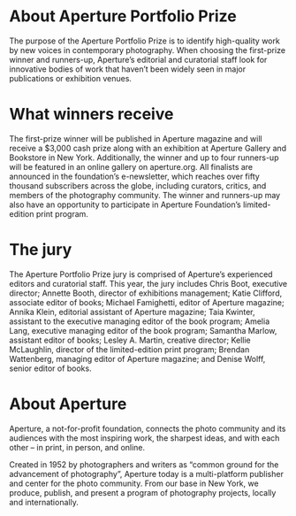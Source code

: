 # About Aperture Portfolio Prize

The purpose of the Aperture Portfolio Prize is to identify high-quality work by
new voices in contemporary photography. When choosing the first-prize winner and
runners-up, Aperture’s editorial and curatorial staff look for innovative bodies
of work that haven’t been widely seen in major publications or exhibition venues.

# What winners receive

The first-prize winner will be published in Aperture magazine and will receive a
$3,000 cash prize along with an exhibition at Aperture Gallery and Bookstore in
New York. Additionally, the winner and up to four runners-up will be featured in
an online gallery on aperture.org. All finalists are announced in the foundation’s
e-newsletter, which reaches over fifty thousand subscribers across the globe, including
curators, critics, and members of the photography community. The winner and runners-up
may also have an opportunity to participate in Aperture Foundation’s limited-edition print program.

# The jury

The Aperture Portfolio Prize jury is comprised of Aperture’s experienced editors and curatorial
staff. This year, the jury includes Chris Boot, executive director; Annette Booth, director of
exhibitions management; Katie Clifford, associate editor of books; Michael Famighetti,
editor of Aperture magazine; Annika Klein, editorial assistant of Aperture magazine;
Taia Kwinter, assistant to the executive managing editor of the book program; Amelia
Lang, executive managing editor of the book program; Samantha Marlow, assistant editor
of books; Lesley A. Martin, creative director; Kellie McLaughlin, director of the
limited-edition print program; Brendan Wattenberg, managing editor of Aperture magazine;
and Denise Wolff, senior editor of books.

# About Aperture

Aperture, a not-for-profit foundation, connects the photo community and its audiences with
the most inspiring work, the sharpest ideas, and with each other – in print, in person, and online.

Created in 1952 by photographers and writers as “common ground for the advancement of photography”,
Aperture today is a multi-platform publisher and center for the photo community. From our base in
New York, we produce, publish, and present a program of photography projects, locally and internationally.
